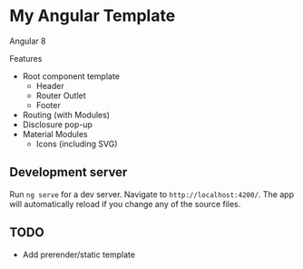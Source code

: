 # My Angular Template

Angular 8

Features
- Root component template
    - Header
    - Router Outlet
    - Footer
- Routing (with Modules)
- Disclosure pop-up
- Material Modules
    - Icons (including SVG)

## Development server

Run `ng serve` for a dev server. Navigate to `http://localhost:4200/`. The app will automatically reload if you change any of the source files.


## TODO

- Add prerender/static template
